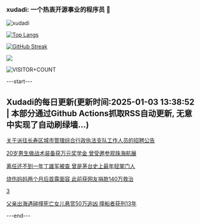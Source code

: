 ### xudadi: 一个热衷开源事业的程序员 👋

![xudadi](https://github-readme-stats-git-masterorgs-github-readme-stats-team.vercel.app/api?username=xudadi)

[![Top Langs](https://github-readme-stats.vercel.app/api/top-langs/?username=xudadi)](https://github.com/anuraghazra/github-readme-stats)

[![GitHub Streak](https://streak-stats.demolab.com?user=xudadi&locale=zh_Hans)](https://git.io/streak-stats)

![](https://raw.githubusercontent.com/xudadi/xudadi/main/assets/github-contribution-grid-snake.svg)

![VISITOR+COUNT](https://komarev.com/ghpvc/?username=xudadi&label=VISITOR+COUNT)


---start---

## Xudadi的每日更新(更新时间:2025-01-03 13:38:52 | 本部分通过Github Actions抓取RSS自动更新, 无意中实现了自动刷绿墙...)

[关于派往长寿区城市管理综合行政执法支队工作人员的招聘公告](https://www.gongkaoleida.com/article/2253327)

[20岁男生做战术装备获万元奖学金 曾受邀参观珠海航展](https://m.163.com/news/article/JKU0J5RM053469M5.html)

[离任还不到一年丁雄军被查 曾是茅台史上最年轻掌门人](https://m.163.com/news/article/JKTPPC190530KP1K.html)

[烧伤妈妈两个月后首露面容 此前获网友捐款140万救治](https://m.163.com/news/article/JKT61LG5053469LG.html)

[3](https://m.163.com/touch/news/sub/domestic)

[父亲出海遇碰撞死亡女儿悬赏50万追凶 撞船者获刑13年](https://m.163.com/news/article/JKRM2L8Q051492T3.html)

---end---
